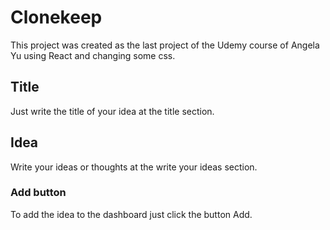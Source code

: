 # Clonekeep

This project was created as the last project of the Udemy course of Angela Yu using React and changing some css.

## Title
Just write the title of your idea at the title section.

## Idea
Write your ideas or thoughts at the write your ideas section.

### Add button

To add the idea to the dashboard just click the button Add.




